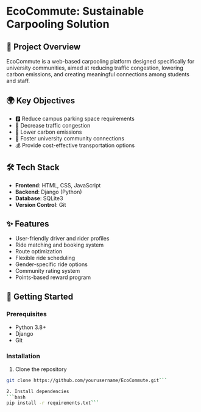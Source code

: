 # EcoCommute: Sustainable Carpooling Solution

## 🚗 Project Overview

EcoCommute is a web-based carpooling platform designed specifically for university communities, aimed at reducing traffic congestion, lowering carbon emissions, and creating meaningful connections among students and staff.

## 🌍 Key Objectives

- 🅿️ Reduce campus parking space requirements
- 🚦 Decrease traffic congestion
- 🌱 Lower carbon emissions
- 🤝 Foster university community connections
- 💰 Provide cost-effective transportation options

## 🛠️ Tech Stack

- **Frontend**: HTML, CSS, JavaScript
- **Backend**: Django (Python)
- **Database**: SQLite3
- **Version Control**: Git

## ✨ Features

- User-friendly driver and rider profiles
- Ride matching and booking system
- Route optimization
- Flexible ride scheduling
- Gender-specific ride options
- Community rating system
- Points-based reward program

## 🚀 Getting Started

### Prerequisites

- Python 3.8+
- Django
- Git

### Installation

1. Clone the repository
```bash
git clone https://github.com/yourusername/EcoCommute.git```

2. Install dependencies
```bash
pip install -r requirements.txt```
